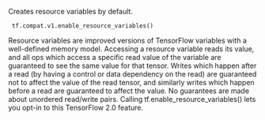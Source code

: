 Creates resource variables by default.

```
 tf.compat.v1.enable_resource_variables()
```
Resource variables are improved versions of TensorFlow variables with a well-defined memory model. Accessing a resource variable reads its value, and all ops which access a specific read value of the variable are guaranteed to see the same value for that tensor. Writes which happen after a read (by having a control or data dependency on the read) are guaranteed not to affect the value of the read tensor, and similarly writes which happen before a read are guaranteed to affect the value. No guarantees are made about unordered read/write pairs.
Calling tf.enable_resource_variables() lets you opt-in to this TensorFlow 2.0 feature.
